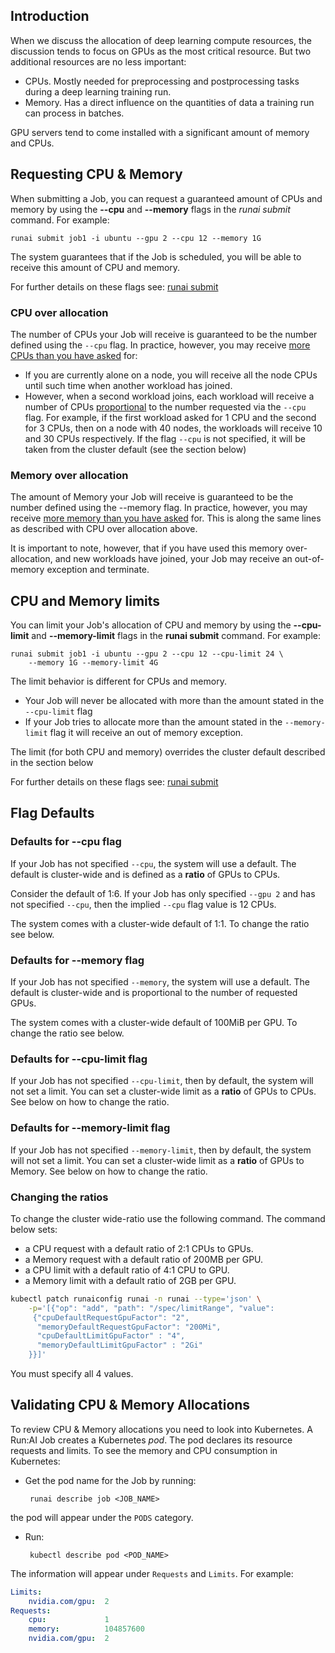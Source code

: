 ## Introduction

When we discuss the allocation of deep learning compute resources, the discussion tends to focus on GPUs as the most critical resource. But two additional resources are no less important:

*   CPUs. Mostly needed for preprocessing and postprocessing tasks during a deep learning training run.
*   Memory. Has a direct influence on the quantities of data a training run can process in batches.

GPU servers tend to come installed with a significant amount of memory and CPUs.

## Requesting CPU & Memory

When submitting a Job, you can request a guaranteed amount of CPUs and memory by using the __--cpu__ and __--memory__ flags in the _runai submit_ command. For example:

``` 
runai submit job1 -i ubuntu --gpu 2 --cpu 12 --memory 1G
```

The system guarantees that if the Job is scheduled, you will be able to receive this amount of CPU and memory.

For further details on these flags see: [runai submit](../cli-reference/runai-submit.md)

### CPU over allocation

The number of CPUs your Job will receive is guaranteed to be the number defined using the `--cpu` flag. In practice, however, you may receive <ins>more CPUs than you have asked</ins> for:

*   If you are currently alone on a node, you will receive all the node CPUs until such time when another workload has joined.
*   However, when a second workload joins, each workload will receive a number of CPUs <ins>proportional</ins> to the number requested via the `--cpu` flag. For example, if the first workload asked for 1 CPU and the second for 3 CPUs, then on a node with 40 nodes, the workloads will receive 10 and 30 CPUs respectively. If the flag `--cpu` is not specified, it will be taken from the cluster default (see the section below)

### Memory over allocation

The amount of Memory your Job will receive is guaranteed to be the number defined using the --memory flag. In practice, however, you may receive <ins>more memory than you have asked</ins> for. This is along the same lines as described with CPU over allocation above.

It is important to note, however, that if you have used this memory over-allocation, and new workloads have joined, your Job may receive an out-of-memory exception and terminate.

## CPU and Memory limits

You can limit your Job's allocation of CPU and memory by using the __--cpu-limit__ and __--memory-limit__ flags in the __runai submit__ command. For example:

    runai submit job1 -i ubuntu --gpu 2 --cpu 12 --cpu-limit 24 \
        --memory 1G --memory-limit 4G

The limit behavior is different for CPUs and memory.

*   Your Job will never be allocated with more than the amount stated in the `--cpu-limit` flag
*   If your Job tries to allocate more than the amount stated in the `--memory-limit` flag it will receive an out of memory exception.

The limit (for both CPU and memory) overrides the cluster default described in the section below

For further details on these flags see: [runai submit](../cli-reference/runai-submit.md)

## Flag Defaults

### Defaults for --cpu flag

If your Job has not specified `--cpu`, the system will use a default. The default is cluster-wide and is defined as a __ratio__ of GPUs to CPUs.

Consider the default of 1:6. If your Job has only specified `--gpu 2` and has not specified `--cpu`, then the implied `--cpu` flag value is 12 CPUs.

The system comes with a cluster-wide default of 1:1. To change the ratio see below.


### Defaults for --memory flag

If your Job has not specified `--memory`, the system will use a default. The default is cluster-wide and is proportional to the number of requested GPUs.

The system comes with a cluster-wide default of 100MiB per GPU. To change the ratio see below.


### Defaults for --cpu-limit flag

If your Job has not specified `--cpu-limit`, then by default, the system will not set a limit. You can set a cluster-wide limit as a __ratio__ of GPUs to CPUs. See below on how to change the ratio.



### Defaults for --memory-limit flag

If your Job has not specified `--memory-limit`, then by default, the system will not set a limit. You can set a cluster-wide limit as a __ratio__ of GPUs to Memory. See below on how to change the ratio.


### Changing the ratios

To change the cluster wide-ratio use the following command. The command below sets:

* a CPU request with a default ratio of 2:1 CPUs to GPUs.
* a Memory request with a default ratio of 200MB per GPU.
* a CPU limit with a default ratio of 4:1 CPU to GPU.
* a Memory limit with a default ratio of 2GB per GPU. 

``` bash
kubectl patch runaiconfig runai -n runai --type='json' \
    -p='[{"op": "add", "path": "/spec/limitRange", "value": 
     {"cpuDefaultRequestGpuFactor": "2", 
      "memoryDefaultRequestGpuFactor": "200Mi",
      "cpuDefaultLimitGpuFactor" : "4",
      "memoryDefaultLimitGpuFactor" : "2Gi"
    }}]'
```
You must specify all 4 values. 


## Validating CPU & Memory Allocations

To review CPU & Memory allocations you need to look into Kubernetes. A Run:AI Job creates a Kubernetes _pod_. The pod declares its resource requests and limits. To see the memory and CPU consumption in Kubernetes:

*  Get the pod name for the Job by running: 

        runai describe job <JOB_NAME>

 the pod will appear under the `PODS` category. 

*  Run:

        kubectl describe pod <POD_NAME>
        
The information will appear under `Requests` and `Limits`. For example:

``` yaml
Limits:
    nvidia.com/gpu:  2
Requests:
    cpu:             1
    memory:          104857600
    nvidia.com/gpu:  2
```